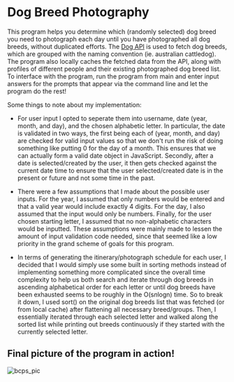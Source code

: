 # Dog Breed Photography

This program helps you determine which (randomly selected) dog breed you need to photograph each day until you have photographed all dog breeds, without duplicated efforts. The [Dog API](https://dog.ceo/dog-api/documentation/) is used to fetch dog breeds, which are grouped with the naming convention <breed> <grouping> (ie. australian cattledog). The program also locally caches the fetched data from the API, along with profiles of different people and their existing photographed dog breed list. To interface with the program, run the program from main and enter input answers for the prompts that appear via the command line and let the program do the rest!

Some things to note about my implementation:

- For user input I opted to seperate them into username, date (year, month, and day), and the chosen alphabetic letter.
  In particular, the date is validated in two ways, the first being each of (year, month, and day) are checked for valid input values so that we don't run the risk of doing something like putting 0 for the day of a month. This ensures that we can actually form a valid date object in JavaScript. Secondly, after a date is selected/created by the user, it then gets checked against the current date time to ensure that the user selected/created date is in the present or future and not some time in the past.

- There were a few assumptions that I made about the possible user inputs. For the year, I assumed that only numbers would be entered and that a valid year would include exactly 4 digits. For the day, I also assumed that the input would only be numbers. Finally, for the user chosen starting letter, I assumed that no non-alphabetic characters would be inputted. These assumptions were mainly made to lessen the amount of input validation code needed, since that seemed like a low priority in the grand scheme of goals for this program.

- In terms of generating the itinerary/photograph schedule for each user, I decided that I would simply use some built in sorting methods instead of implementing something more complicated since the overall time complexity to help us both search and iterate through dog breeds in ascending alphabetical order for each letter or until dog breeds have been exhausted seems to be roughly in the O(s*n*logn) time. So to break it down, I used sort() on the original dog breeds list that was fetched (or from local cache) after flattening all necessary breed/groups. Then, I essentially iterated through each selected letter and walked along the sorted list while printing out breeds continuously if they started with the currently selected letter.

## Final picture of the program in action!
![bcps_pic](https://github.com/christopher-tse/bcps-coding-assignment/assets/50059518/0e2a6181-c3e6-4288-a8d3-4a048933c609)

